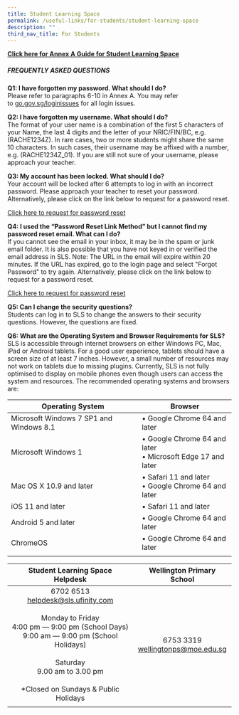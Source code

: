 ```yaml
---
title: Student Learning Space
permalink: /useful-links/for-students/student-learning-space
description: ""
third_nav_title: For Students
---
```

**[Click here for Annex A Guide for Student Learning Space](/files/Annexes%20to%20Letter%20to%20Parents.pdf)**

##### FREQUENTLY ASKED QUESTIONS  

**Q1: I have forgotten my password. What should I do?** <br>
Please refer to paragraphs 6-10 in Annex A. You may refer to [go.gov.sg/loginissues](http://go.gov.sg/loginissues) for all login issues.

**Q2: I have forgotten my username. What should I do?** <br>
The format of your user name is a combination of the first 5 characters of your Name, the last 4 digits and the letter of your NRIC/FIN/BC, e.g. (RACHE1234Z). In rare cases, two or more students might share the same 10 characters. In such cases, their username may be affixed with a number, e.g. (RACHE1234Z\_01). If you are still not sure of your username, please approach your teacher. 

**Q3: My account has been locked. What should I do?** <br>
Your account will be locked after 6 attempts to log in with an incorrect password. Please approach your teacher to reset your password. Alternatively, please click on the link below to request for a password reset.

[Click here to request for password reset](https://docs.google.com/forms/d/e/1FAIpQLSfiwrDGu9lZyUEzZzUhKfAvamcoTMYJ-f_SvRiFZNAUZfiNbQ/viewform)

**Q4: I used the “Password Reset Link Method” but I cannot find my password reset email. What can I do?** <br>
If you cannot see the email in your inbox, it may be in the spam or junk email folder. It is also possible that you have not keyed in or verified the email address in SLS. Note: The URL in the email will expire within 20 minutes. If the URL has expired, go to the login page and select "Forgot Password" to try again. Alternatively, please click on the link below to request for a password reset.

[Click here to request for password reset](https://docs.google.com/forms/d/e/1FAIpQLSfiwrDGu9lZyUEzZzUhKfAvamcoTMYJ-f_SvRiFZNAUZfiNbQ/viewform)

**Q5: Can I change the security questions?** <br>
Students can log in to SLS to change the answers to their security questions. However, the questions are fixed.

**Q6: What are the Operating System and Browser Requirements for SLS?** <br>
SLS is accessible through internet browsers on either Windows PC, Mac, iPad or Android tablets. For a good user experience, tablets should have a screen size of at least 7 inches. However, a small number of resources may not work on tablets due to missing plugins. Currently, SLS is not fully optimised to display on mobile phones even though users can access the system and resources. The recommended operating systems and browsers are:

| Operating System | Browser |
|---|---|
| Microsoft Windows 7 SP1 and Windows 8.1 | • Google Chrome 64 and later |
| Microsoft Windows 1 | • Google Chrome 64 and later<br>• Microsoft Edge 17 and later |
|  Mac OS X 10.9 and later | • Safari 11 and later<br>• Google Chrome 64 and later |
|  iOS 11 and later | • Safari 11 and later |
|  Android 5 and later | • Google Chrome 64 and later |
|  ChromeOS | • Google Chrome 64 and later |
| | |

| Student Learning Space Helpdesk     | Wellington Primary School	  |
|:---:|:---:|
| 6702 6513<br>helpdesk@sls.ufinity.com<br><br>Monday to Friday<br>4:00 pm ― 9:00 pm (School Days)<br>9:00 am ― 9:00 pm (School Holidays)<br><br>Saturday<br>9.00 am to 3.00 pm<br><br> *Closed on Sundays & Public Holidays<br> | 6753 3319<br>wellingtonps@moe.edu.sg |
| | | 